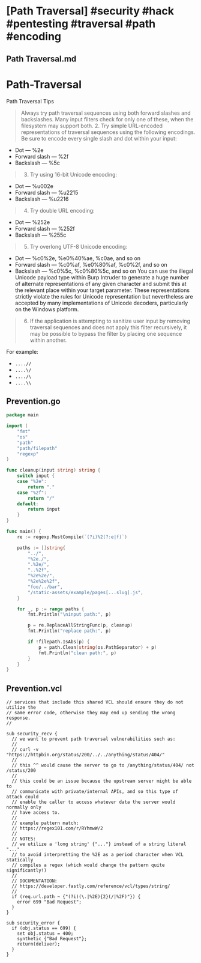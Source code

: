 # [Path Traversal] #security #hack #pentesting #traversal #path #encoding

## Path Traversal.md

# Path-Traversal
Path Traversal Tips


>   Always try path traversal sequences using both forward slashes and backslashes.
    Many input filters check for only one of these, when the filesystem
    may support both.
> 2. Try simple URL-encoded representations of traversal sequences using the
   following encodings. Be sure to encode every single slash and dot within
   your input:
   * Dot — %2e
   * Forward slash — %2f
   * Backslash — %5c
> 3. Try using 16-bit Unicode encoding:
  * Dot — %u002e
  * Forward slash — %u2215
  * Backslash — %u2216
> 4. Try double URL encoding:
  * Dot — %252e
  * Forward slash — %252f
  * Backslash — %255c
> 5. Try overlong UTF-8 Unicode encoding:
  * Dot — %c0%2e, %e0%40%ae, %c0ae, and so on
  * Forward slash — %c0%af, %e0%80%af, %c0%2f, and so on
  * Backslash — %c0%5c, %c0%80%5c, and so on
You can use the illegal Unicode payload type within Burp Intruder to
generate a huge number of alternate representations of any given character
and submit this at the relevant place within your target parameter.
These representations strictly violate the rules for Unicode representation
but nevertheless are accepted by many implementations of Unicode
decoders, particularly on the Windows platform.
> 6. If the application is attempting to sanitize user input by removing traversal
sequences and does not apply this filter recursively, it may be
possible to bypass the filter by placing one sequence within another.

For example:
  * `....//`
  * `....\/`
  * `..../\`
  * `....\\`


## Prevention.go

```go
package main

import (
	"fmt"
	"os"
	"path"
	"path/filepath"
	"regexp"
)

func cleanup(input string) string {
	switch input {
	case "%2e":
		return "."
	case "%2f":
		return "/"
	default:
		return input
	}
}

func main() {
	re := regexp.MustCompile(`(?i)%2(?:e|f)`)

	paths := []string{
		"../",
		"%2e./",
		".%2e/",
		"..%2f",
		"%2e%2e/",
		"%2e%2e%2f",
		"foo/../bar",
		"/static-assets/example/pages[...slug].js",
	}

	for _, p := range paths {
		fmt.Println("\ninput path:", p)

		p = re.ReplaceAllStringFunc(p, cleanup)
		fmt.Println("replace path:", p)

		if !filepath.IsAbs(p) {
			p = path.Clean(string(os.PathSeparator) + p)
			fmt.Println("clean path:", p)
		}
	}
}
```

## Prevention.vcl

```vcl
// services that include this shared VCL should ensure they do not utilize the
// same error code, otherwise they may end up sending the wrong response.
//

sub security_recv {
  // we want to prevent path traversal vulnerabilities such as:
  //
  // curl -v "https://httpbin.org/status/200/../../anything/status/404/"
  //
  // this ^^ would cause the server to go to /anything/status/404/ not /status/200
  //
  // this could be an issue because the upstream server might be able to
  // communicate with private/internal APIs, and so this type of attack could
  // enable the caller to access whatever data the server would normally only
  // have access to.
  //
  // example pattern match:
  // https://regex101.com/r/RYhmwW/2
  //
  // NOTES:
  // we utilize a 'long string' {"..."} instead of a string literal "..."
  // to avoid interpretting the %2E as a period character when VCL statically
  // compiles a regex (which would change the pattern quite significantly!)
  //
  // DOCUMENTATION:
  // https://developer.fastly.com/reference/vcl/types/string/
  //
  if (req.url.path ~ {"(?i)(\.|%2E){2}(/|%2F)"}) {
    error 699 "Bad Request";
  }
}

sub security_error {
  if (obj.status == 699) {
    set obj.status = 400;
    synthetic {"Bad Request"};
    return(deliver);
  }
}
```

